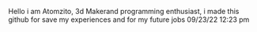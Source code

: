 Hello i am Atomzito, 3d Makerand programming enthusiast, i made this github for save my experiences and for my future jobs
09/23/22 12:23 pm
